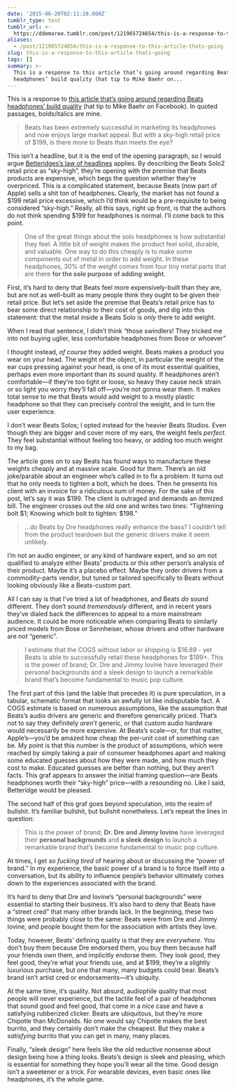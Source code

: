```yaml
---
date: '2015-06-20T02:11:28.000Z'
tumblr_type: text
tumblr_url: >-
  https://ddemaree.tumblr.com/post/121965724654/this-is-a-response-to-this-article-thats-going
aliases:
  - /post/121965724654/this-is-a-response-to-this-article-thats-going
slug: this-is-a-response-to-this-article-thats-going
tags: []
summary: >-
  This is a response to this article that’s going around regarding Beats
  headphones’ build quality (hat tip to Mike Baehr on...
---
```


<p>This is a response to <a href="https://medium.com/@BoltVC/how-it-s-made-series-beats-by-dre-154aae384b36">this article that’s going around regarding Beats headphones’ build quality</a> (hat tip to Mike Baehr on Facebook). In quoted passages, bolds/italics are mine.</p><blockquote><p>Beats has been extremely successful in marketing its headphones and now enjoys large market appeal. But with a sky-high retail price of $199, is there more to Beats than meets the eye?</p></blockquote><p>This isn’t a headline, but it is the end of the opening paragraph, so I would argue&nbsp;<a href="https://en.wikipedia.org/wiki/Betteridge's_law_of_headlines">Betteridges’s law of headlines</a>&nbsp;applies. By describing the Beats Solo2 retail price as&nbsp;“sky-high”, they’re opening with the premise that Beats products are expensive, which begs the question whether they’re overpriced. This is a complicated statement, because Beats (now part of Apple) sells a shit ton of headphones. Clearly, the market has not found a $199 retail price excessive, which I’d think would be a pre-requisite to being considered&nbsp;“sky-high.” Really, all this says, right up front, is that the authors do not think spending $199 for headphones is normal. I’ll come back to this point.</p><blockquote><p>One of the great things about the solo headphones is how substantial they feel. A little bit of weight makes the product feel solid, durable, and valuable. One way to do this cheaply is to make some components out of metal in order to add weight. In these headphones, 30% of the weight comes from four tiny metal parts that are there <b>for the sole purpose of adding weight</b>.</p></blockquote><p>First, it’s hard to deny that Beats feel more expensively-built than they are, but are not as well-built as many people think they ought to be given their retail price. But let’s set aside the premise that Beats’s retail price has to bear some direct relationship to their cost of goods, and dig into this statement: that the metal inside a Beats Solo is <i>only</i>&nbsp;there to add weight.</p><p>When I read that sentence, I didn’t think&nbsp;“those swindlers! They tricked me into not buying uglier, less comfortable headphones from Bose or whoever”</p><p>I thought instead,&nbsp;<i>of course</i> they added weight. Beats makes a product you wear on your head. The weight of the object, in particular the weight of the ear cups pressing against your head, is one of its most essential qualities, perhaps even more important than its sound quality. If headphones aren’t comfortable—if they’re too tight or loose, so heavy they cause neck strain or so light you worry they’ll fall off—you’re not gonna wear them. It makes total sense to me that Beats would add weight to a mostly plastic headphone so that they can precisely control the weight, and in turn the user experience.</p><p>I don’t wear Beats Solos; I opted instead for the heavier Beats Studios. Even though they are bigger and cover more of my ears, the weight feels <i>perfect</i>. They feel substantial without feeling too heavy, or adding too much weight to my bag.</p><p>The article goes on to say Beats has found ways to manufacture these weights cheaply and at massive scale. Good for them. There’s an old joke/parable about an engineer who’s called in to fix a problem. It turns out that he only needs to tighten a bolt, which he does. Then he presents his client with an invoice for a ridiculous sum of money. For the sake of this post, let’s say it was $199. The client is outraged and demands an itemized bill. The engineer crosses out the old one and writes two lines:&nbsp;“Tightening bolt $1; Knowing which bolt to tighten: $198.”</p><blockquote><p>…do Beats by Dre headphones really enhance the bass? I couldn’t tell from the product teardown but the generic drivers make it seem unlikely.</p></blockquote><p>I’m not an audio engineer, or any kind of hardware expert, and so am not qualified to analyze either Beats’ products or this other person’s analysis of their product. Maybe it’s a placebo effect. Maybe they order drivers from a commodity-parts vendor, but tuned or tailored specifically to Beats without looking obviously like a Beats-custom part.</p><p>All I can say is that I’ve tried a lot of headphones, and Beats <i>do</i> sound different. They don’t sound <i>tremendously</i>&nbsp;different, and in recent years they’ve dialed back the differences to appeal to a more mainstream audience. It could be more noticeable when comparing Beats to similarly priced models from Bose or Sennheiser, whose drivers and other hardware are <i>not</i>&nbsp;“generic”.</p><blockquote><p>I estimate that the COGS without labor or shipping is $16.89 - yet Beats is able to successfully retail these headphones for $199+. This is the power of brand; Dr. Dre and Jimmy Iovine have leveraged their personal backgrounds and a sleek design to launch a remarkable brand that’s become fundamental to music pop culture.</p></blockquote><p>The first part of this (and the table that precedes it) is pure speculation, in a tabular, schematic format that looks an awfully lot like indisputable fact. A COGS estimate is based on numerous assumptions, like the assumption that Beats’s audio drivers are generic and therefore generically priced. That’s not to say they definitely <i>aren’t</i>&nbsp;generic, or that custom audio hardware would necessarily be more expensive. At Beats’s scale—or, for that matter, Apple’s—you’d be amazed how cheap the per-unit cost of something can be. My point is that this number is the product of assumptions, which were reached by simply taking a pair of consumer headphones apart and making some educated guesses about how they were made, and how much they cost to make. Educated guesses are better than nothing, but they aren’t facts. This graf appears to answer the initial framing question—are Beats headphones worth their&nbsp;“sky-high” price—with a resounding no. Like I said, Betteridge would be pleased.</p><p>The second half of this graf goes beyond speculation, into the realm of bullshit. It’s familiar bullshit, but bullshit nonetheless. Let’s repeat the lines in question:</p><blockquote><p>This is the power of brand; <b>Dr. Dre</b> <b>and Jimmy Iovine</b> have leveraged their <b>personal backgrounds</b> and <b>a sleek design</b> to launch a remarkable brand that’s become fundamental to music pop culture.</p></blockquote><p>At times, I get <i>so fucking tired</i>&nbsp;of hearing about or discussing the&nbsp;“power of brand.” In my experience, the basic power of a brand is to force itself into a conversation, but its ability to influence people’s behavior ultimately comes down to the experiences associated with the brand.</p><p>It’s hard to deny that&nbsp;Dre and Iovine’s&nbsp;“personal backgrounds” were essential to starting their business. It’s also hard to deny that Beats have a&nbsp;“street cred” that many other brands lack. In the beginning, these two things were probably close to the same: Beats were from Dre and Jimmy Iovine, and people bought them for the association with artists they love.</p><p>Today, however, Beats’ defining quality is that they are <i>everywhere</i>. You don’t buy them because Dre endorsed them, you buy them because half your friends own them, and implicitly endorse them. They look good, they feel good, they’re what your friends use, and at $199, they’re a slightly luxurious purchase, but one that many, many&nbsp;budgets could bear. Beats’s brand isn’t artist cred or endorsements—it’s ubiquity.</p><p>At the same time, it’s quality. Not absurd, audiophile quality that most people will never experience, but the tactile feel of a pair of headphones that sound good and feel good, that come in a nice case and have a satisfying rubberized clicker. Beats are ubiquitous, but they’re more Chipotle than McDonalds. No one would say Chipotle makes the best burrito, and they certainly don’t make the cheapest. But they make a <i>satisfying</i>&nbsp;burrito that you can get in many, many places.</p><p>Finally, “sleek design” here feels like the old reductive nonsense about design being how a thing looks. Beats’s design <i>is</i> sleek and pleasing, which is essential for something they hope you’ll wear all the time. Good design isn’t a sweetener or a trick. For wearable devices, even basic ones like headphones, it’s the whole game.</p>